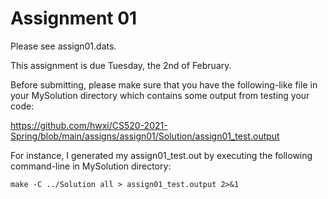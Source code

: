 # Assignment 01

Please see assign01.dats.

This assignment is due Tuesday, the 2nd of February.

Before submitting, please make sure that you have the following-like
file in your MySolution directory which contains some output from
testing your code:

https://github.com/hwxi/CS520-2021-Spring/blob/main/assigns/assign01/Solution/assign01_test.output

For instance, I generated my assign01_test.out by executing the following
command-line in MySolution directory:

```
make -C ../Solution all > assign01_test.output 2>&1
```
